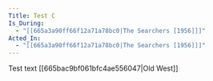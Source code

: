 ```yaml
---
Title: Test C
Is_During:
  - "[[665a3a90ff66f12a71a78bc0|The Searchers [1956]]]"
Acted_In:
  - "[[665a3a90ff66f12a71a78bc0|The Searchers [1956]]]"
---
```


Test text [[665bac9bf061bfc4ae556047|Old West]]